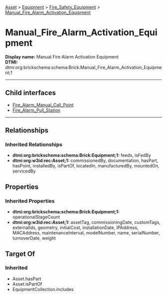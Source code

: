 [Asset](../../../Asset.md) > [Equipment](../../Equipment.md) > [Fire_Safety_Equipment](../Fire_Safety_Equipment.md) > [Manual_Fire_Alarm_Activation_Equipment](.)
# Manual_Fire_Alarm_Activation_Equipment

**Display name:** Manual Fire Alarm Activation Equipment<br />
**DTMI:** dtmi:org:brickschema:schema:Brick:Manual_Fire_Alarm_Activation_Equipment;1

---


## Child interfaces
* [Fire_Alarm_Manual_Call_Point](Fire_Alarm_Manual_Call_Point.md)
* [Fire_Alarm_Pull_Station](Fire_Alarm_Pull_Station.md)

---
## Relationships
### Inherited Relationships
* **dtmi:org:brickschema:schema:Brick:Equipment;1:** feeds, isFedBy
* **dtmi:org:w3id:rec:Asset;1:** commissionedBy, documentation, hasPart, hasPoint, installedBy, isPartOf, locatedIn, manufacturedBy, mountedOn, servicedBy
## Properties
### Inherited Properties
* **dtmi:org:brickschema:schema:Brick:Equipment;1:** operationalStageCount
* **dtmi:org:w3id:rec:Asset;1:** assetTag, commissioningDate, customTags, externalIds, geometry, initialCost, installationDate, IPAddress, MACAddress, maintenanceInterval, modelNumber, name, serialNumber, turnoverDate, weight
## Target Of
### Inherited
* Asset.hasPart
* Asset.isPartOf
* EquipmentCollection.includes
